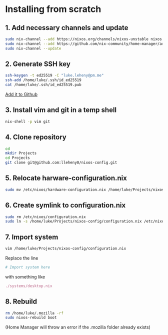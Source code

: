 # Installing from scratch

## 1. Add necessary channels and update

```sh
sudo nix-channel --add https://nixos.org/channels/nixos-unstable nixos
sudo nix-channel --add https://github.com/nix-community/home-manager/archive/master.tar.gz home-manager
sudo nix-channel --update
```

## 2. Generate SSH key

```sh
ssh-keygen -t ed25519 -C "luke.leheny@pm.me"
ssh-add /home/luke/.ssh/id_ed25519
cat /home/luke/.ssh/id_ed25519.pub
```

[Add it to Github](https://github.com/settings/ssh/new)

## 3. Install vim and git in a temp shell

```sh
nix-shell -p vim git
```

## 4. Clone repository

```sh
cd
mkdir Projects
cd Projects
git clone git@github.com:lleheny0/nixos-config.git
```

## 5. Relocate harware-configuration.nix

```sh
sudo mv /etc/nixos/hardware-configuration.nix /home/luke/Projects/nixos-config/
```

## 6. Create symlink to configuration.nix

```sh
sudo rm /etc/nixos/configuration.nix
sudo ln -s /home/luke/Projects/nixos-config/configuration.nix /etc/nixos/configuration.nix
```

## 7. Import system

```sh
vim /home/luke/Projects/nixos-config/configuration.nix
```

Replace the line

```nix
# Import system here
```

with something like

```nix
./systems/desktop.nix
```

## 8. Rebuild

```sh
rm /home/luke/.mozilla -rf
sudo nixos-rebuild boot
```

(Home Manager will throw an error if the .mozilla folder already exists)
